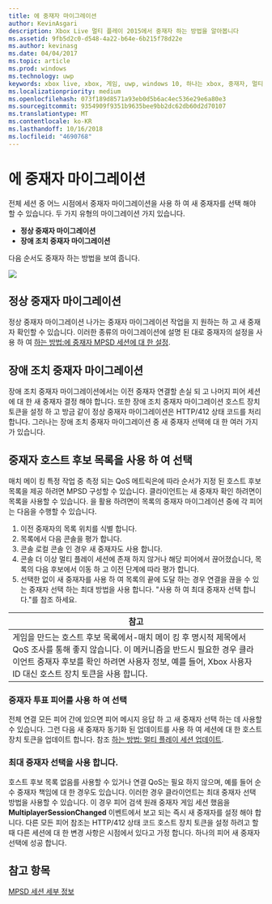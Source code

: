 ```yaml
---
title: 에 중재자 마이그레이션
author: KevinAsgari
description: Xbox Live 멀티 플레이 2015에서 중재자 하는 방법을 알아봅니다
ms.assetid: 9fb5d2c0-d548-4a22-b64e-6b215f78d22e
ms.author: kevinasg
ms.date: 04/04/2017
ms.topic: article
ms.prod: windows
ms.technology: uwp
keywords: xbox live, xbox, 게임, uwp, windows 10, 하나는 xbox, 중재자, 멀티 플레이 2015
ms.localizationpriority: medium
ms.openlocfilehash: 073f189d8571a93eb0d5b6ac4ec536e29e6a80e3
ms.sourcegitcommit: 9354909f9351b9635bee9bb2dc62db60d2d70107
ms.translationtype: MT
ms.contentlocale: ko-KR
ms.lasthandoff: 10/16/2018
ms.locfileid: "4690768"
---
```

# <a name="migrating-an-arbiter"></a>에 중재자 마이그레이션

전체 세션 중 어느 시점에서 중재자 마이그레이션을 사용 하 여 새 중재자를 선택 해야 할 수 있습니다. 두 가지 유형의 마이그레이션 가지 있습니다.

-   **정상 중재자 마이그레이션**
-   **장애 조치 중재자 마이그레이션**

다음 순서도 중재자 하는 방법을 보여 줍니다.

![](../../images/multiplayer/Multiplayer_2015_HostMigration.png)

## <a name="graceful-arbiter-migration"></a>정상 중재자 마이그레이션

정상 중재자 마이그레이션 나가는 중재자 마이그레이션 작업을 지 원하는 하 고 새 중재자 확인할 수 있습니다. 이러한 종류의 마이그레이션에 설명 된 대로 중재자의 설정을 사용 하 여 [하는 방법:에 중재자 MPSD 세션에 대 한 설정](multiplayer-how-tos.md).


## <a name="failover-arbiter-migration"></a>장애 조치 중재자 마이그레이션

장애 조치 중재자 마이그레이션에서는 이전 중재자 연결할 손실 되 고 나머지 피어 세션에 대 한 새 중재자 결정 해야 합니다. 또한 장애 조치 중재자 마이그레이션 호스트 장치 토큰을 설정 하 고 방금 같이 정상 중재자 마이그레이션은 HTTP/412 상태 코드를 처리 합니다. 그러나는 장애 조치 중재자 마이그레이션 중 새 중재자 선택에 대 한 여러 가지가 있습니다.
## <a name="select-arbiter-using-the-host-candidate-list"></a>중재자 호스트 후보 목록을 사용 하 여 선택

매치 메이 킹 특정 작업 중 측정 되는 QoS 메트릭은에 따라 순서가 지정 된 호스트 후보 목록을 제공 하려면 MPSD 구성할 수 있습니다. 클라이언트는 새 중재자 확인 하려면이 목록을 사용할 수 있습니다. 을 활용 하려면이 목록의 중재자 마이그레이션 중에 각 피어는 다음을 수행할 수 있습니다.

1.  이전 중재자의 목록 위치를 식별 합니다.
2.  목록에서 다음 콘솔을 평가 합니다.
3.  콘솔 로컬 콘솔 인 경우 새 중재자도 사용 합니다.
4.  콘솔 더 이상 멀티 플레이 세션에 존재 하지 않거나 해당 피어에서 끊어졌습니다, 목록의 다음 후보에서 이동 하 고 이전 단계에 따라 평가 합니다.
5.  선택한 없이 새 중재자를 사용 하 여 목록의 끝에 도달 하는 경우 연결을 끊을 수 있는 중재자 선택 하는 최대 방법을 사용 합니다. "사용 하 여 최대 중재자 선택 합니다."를 참조 하세요.

| 참고                                                                                                                                                                                                                                                                                    |
|------------------------------------------------------------------------------------------------------------------------------------------------------------------------------------------------------------------------------------------------------------------------------------------------------|
| 게임을 만드는 호스트 후보 목록에서-매치 메이 킹 후 명시적 제목에서 QoS 조사를 통해 좋지 않습니다. 이 메커니즘을 반드시 필요한 경우 클라이언트 중재자 후보를 확인 하려면 사용자 정보, 예를 들어, Xbox 사용자 ID 대신 호스트 장치 토큰을 사용 합니다. |


### <a name="select-arbiter-using-peer-voting"></a>중재자 투표 피어를 사용 하 여 선택

전체 연결 모든 피어 간에 있으면 피어 메시지 응답 하 고 새 중재자 선택 하는 데 사용할 수 있습니다. 그런 다음 새 중재자 동기화 된 업데이트를 사용 하 여 세션에 대 한 호스트 장치 토큰을 업데이트 합니다. 참조 [하는 방법: 멀티 플레이 세션 업데이트](multiplayer-how-tos.md).


### <a name="use-greedy-arbiter-selection"></a>최대 중재자 선택을 사용 합니다.

호스트 후보 목록 없음를 사용할 수 있거나 연결 QoS는 필요 하지 않으며, 예를 들어 순수 중재자 책임에 대 한 경우도 있습니다. 이러한 경우 클라이언트는 최대 중재자 선택 방법을 사용할 수 있습니다. 이 경우 피어 검색 원래 중재자 게임 세션 했음을 **MultiplayerSessionChanged** 이벤트에서 보고 되는 즉시 새 중재자를 설정 해야 합니다. 다른 모든 피어 참조는 HTTP/412 상태 코드 호스트 장치 토큰을 설정 하려고 할 때 다른 세션에 대 한 변경 사항은 시점에서 있다고 가정 합니다. 하나의 피어 새 중재자 선택에 성공 합니다.


## <a name="see-also"></a>참고 항목

[MPSD 세션 세부 정보](mpsd-session-details.md)
